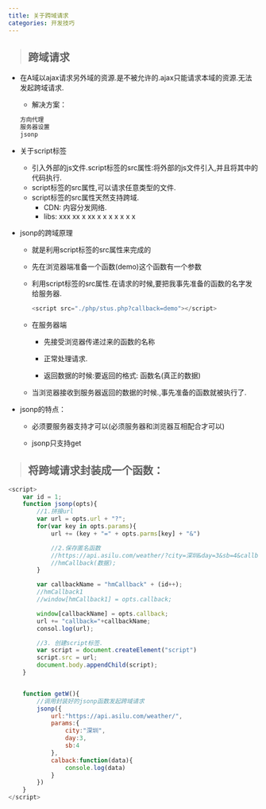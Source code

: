 ```yaml
---
title: 关于跨域请求
categories: 开发技巧
---
```


>##  跨域请求

+ 在A域以ajax请求另外域的资源.是不被允许的.ajax只能请求本域的资源.无法发起跨域请求.
    - 解决方案：
    ```html
    方向代理
    服务器设置
    jsonp
    ```

+  关于script标签
    - 引入外部的js文件.script标签的src属性:将外部的js文件引入,并且将其中的代码执行.
    - script标签的src属性,可以请求任意类型的文件.
    - script标签的src属性天然支持跨域.
        - CDN: 内容分发网络.
        - libs:
               xxx  xx x xx x x x x x x x

+ jsonp的跨域原理
    - 就是利用script标签的src属性来完成的
    - 先在浏览器端准备一个函数(demo)这个函数有一个参数
    - 利用script标签的src属性.在请求的时候,要把我事先准备的函数的名字发给服务器.
        ```js
        <script src="./php/stus.php?callback=demo"></script>
        ```
    - 在服务器端
        - 先接受浏览器传递过来的函数的名称

        - 正常处理请求.

        - 返回数据的时候:要返回的格式: 函数名(真正的数据)

    - 当浏览器接收到服务器返回的数据的时候.,事先准备的函数就被执行了. 

+ jsonp的特点：
    - 必须要服务器支持才可以(必须服务器和浏览器互相配合才可以)

    - jsonp只支持get


>## 将跨域请求封装成一个函数：

```js
<script>
    var id = 1;
    function jsonp(opts){
        //1.拼接url
        var url = opts.url + "?";
        for(var key in opts.params){
            url += (key + "=" + opts.parms[key] + "&")

            //2.保存匿名函数
            //https://api.asilu.com/weather/?city=深圳&day=3&sb=4&callback=hmCallback
            //hmCallback(数据); 
        }

        var callbackName = "hmCallback" + (id++);
        //hmCallback1
        //window[hmCallback1] = opts.callback;

        window[callbackName] = opts.callback;
        url += "callback="+callbackName;
        consol.log(url);

        //3. 创建script标签.
        var script = document.createElement("script")
        script.src = url;
        document.body.appendChild(script);
    }


    function getW(){
        //调用封装好的jsonp函数发起跨域请求
        jsonp({
            url:"https://api.asilu.com/weather/",
            params:{
                city:"深圳",
                day:3,
                sb:4
            },
            calback:function(data){
                console.log(data)
            }
        })
    }
</script>
```